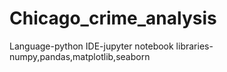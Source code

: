 # Chicago_crime_analysis
Language-python
IDE-jupyter  notebook
libraries-numpy,pandas,matplotlib,seaborn
